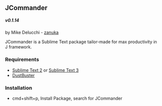 ## JCommander
##### v0.1.14
by Mike Delucchi - [zanuka](https://github.com/zanuka)

JCommander is a Sublime Text package tailor-made for max productivity in J framework.

### Requirements

- [Sublime Text 2](http://www.sublimetext.com/2) or [Sublime Text 3](http://www.sublimetext.com/3)
- [DustBuster](https://packagecontrol.io/packages/DustBuster)

### Installation
- cmd+shift+p, Install Package, search for JCommander

